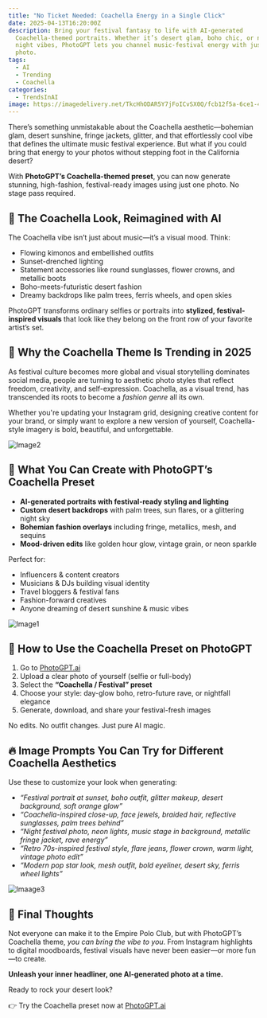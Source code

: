 ```yaml
---
title: "No Ticket Needed: Coachella Energy in a Single Click"
date: 2025-04-13T16:20:00Z
description: Bring your festival fantasy to life with AI-generated
  Coachella-themed portraits. Whether it’s desert glam, boho chic, or neon-lit
  night vibes, PhotoGPT lets you channel music-festival energy with just one
  photo.
tags:
  - AI
  - Trending
  - Coachella
categories:
  - TrendsInAI
image: https://imagedelivery.net/TkcHhODAR5Y7jFoICvSX0Q/fcb12f5a-6ce1-4bbf-6566-67960d3d5f00/q=100
---
```



There’s something unmistakable about the Coachella aesthetic—bohemian glam, desert sunshine, fringe jackets, glitter, and that effortlessly cool vibe that defines the ultimate music festival experience. But what if you could bring that energy to your photos without stepping foot in the California desert?

With **PhotoGPT’s Coachella-themed preset**, you can now generate stunning, high-fashion, festival-ready images using just one photo. No stage pass required.



## 🎡 The Coachella Look, Reimagined with AI

The Coachella vibe isn’t just about music—it’s a visual mood. Think:

- Flowing kimonos and embellished outfits  
- Sunset-drenched lighting  
- Statement accessories like round sunglasses, flower crowns, and metallic boots  
- Boho-meets-futuristic desert fashion  
- Dreamy backdrops like palm trees, ferris wheels, and open skies

PhotoGPT transforms ordinary selfies or portraits into **stylized, festival-inspired visuals** that look like they belong on the front row of your favorite artist’s set.



## 🎤 Why the Coachella Theme Is Trending in 2025

As festival culture becomes more global and visual storytelling dominates social media, people are turning to aesthetic photo styles that reflect freedom, creativity, and self-expression. Coachella, as a visual trend, has transcended its roots to become a *fashion genre* all its own.

Whether you're updating your Instagram grid, designing creative content for your brand, or simply want to explore a new version of yourself, Coachella-style imagery is bold, beautiful, and unforgettable.

![Image2](https://imagedelivery.net/TkcHhODAR5Y7jFoICvSX0Q/fe4c77dc-d4a1-49d0-1e37-e759234da500/q=100)

## 🌵 What You Can Create with PhotoGPT’s Coachella Preset

- **AI-generated portraits with festival-ready styling and lighting**  
- **Custom desert backdrops** with palm trees, sun flares, or a glittering night sky  
- **Bohemian fashion overlays** including fringe, metallics, mesh, and sequins  
- **Mood-driven edits** like golden hour glow, vintage grain, or neon sparkle

Perfect for:
- Influencers & content creators  
- Musicians & DJs building visual identity  
- Travel bloggers & festival fans  
- Fashion-forward creatives  
- Anyone dreaming of desert sunshine & music vibes

![Image1](https://imagedelivery.net/TkcHhODAR5Y7jFoICvSX0Q/80bbfd29-eb22-4dc5-7c87-bdf540d16500/q=100)

## 📸 How to Use the Coachella Preset on PhotoGPT

1. Go to [PhotoGPT.ai](https://www.photogptai.com)  
2. Upload a clear photo of yourself (selfie or full-body)  
3. Select the **“Coachella / Festival” preset**  
4. Choose your style: day-glow boho, retro-future rave, or nightfall elegance  
5. Generate, download, and share your festival-fresh images

No edits. No outfit changes. Just pure AI magic.


## 🔥 Image Prompts You Can Try for Different Coachella Aesthetics

Use these to customize your look when generating:

- *“Festival portrait at sunset, boho outfit, glitter makeup, desert background, soft orange glow”*  
- *“Coachella-inspired close-up, face jewels, braided hair, reflective sunglasses, palm trees behind”*  
- *“Night festival photo, neon lights, music stage in background, metallic fringe jacket, rave energy”*  
- *“Retro 70s-inspired festival style, flare jeans, flower crown, warm light, vintage photo edit”*  
- *“Modern pop star look, mesh outfit, bold eyeliner, desert sky, ferris wheel lights”*

![Imaage3](https://imagedelivery.net/TkcHhODAR5Y7jFoICvSX0Q/dbc5a7c3-f46f-4d52-6b64-8e63542b0f00/q=100)

## 💫 Final Thoughts

Not everyone can make it to the Empire Polo Club, but with PhotoGPT’s Coachella theme, *you can bring the vibe to you*. From Instagram highlights to digital moodboards, festival visuals have never been easier—or more fun—to create.

**Unleash your inner headliner, one AI-generated photo at a time.**

Ready to rock your desert look?

👉 Try the Coachella preset now at [PhotoGPT.ai](https://www.photogptai.com)
